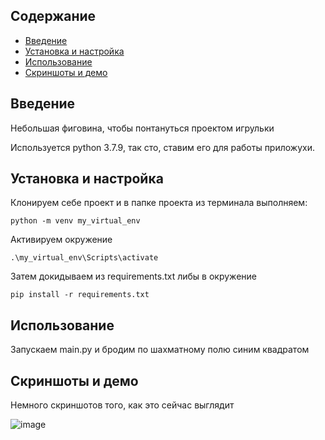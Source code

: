 ## Содержание

- [Введение](#введение)
- [Установка и настройка](#установка-и-настройка)
- [Использование](#использование)
- [Скриншоты и демо](#скриншоты-и-демо)

## Введение
Небольшая фиговина, чтобы понтануться проектом игрульки

Используется python 3.7.9, так сто, ставим его для работы приложухи.

## Установка и настройка

Клонируем себе проект и в папке проекта из терминала выполняем:

`python -m venv my_virtual_env`

Активируем окружение

`.\my_virtual_env\Scripts\activate`

Затем докидываем из requirements.txt либы в окружение

`pip install -r requirements.txt`

## Использование

Запускаем main.py и бродим по шахматному полю синим квадратом

## Скриншоты и демо

Немного скриншотов того, как это сейчас выглядит

![image](https://user-images.githubusercontent.com/43165502/229312224-d6c44bee-fb08-45ef-ae22-4e27983c159c.png)
